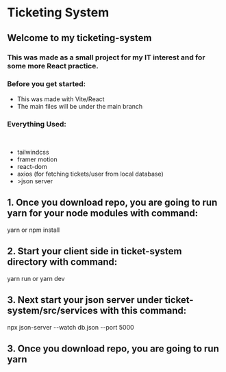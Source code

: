 <h1>Ticketing System</h1>

<h2>Welcome to my ticketing-system</h2>

<body>

  <h3>This was made as a small project for my IT interest and for some more React practice.</h3>

<h3>Before you get started:</h3>

<ul>
<li>This was made with Vite/React</li>
<li>The main files will be under the main branch </li>
</ul>
  <h3>Everything Used:</h3>
  <br />
<ul>
<li>tailwindcss
</li>
<li>framer motion
</li>
<li>react-dom
</li>
<li>axios (for fetching tickets/user from local database)
</li>
  <li>>json server</li>
</ul>

<h2>1. Once you download repo, you are going to run yarn for your node modules with command:</h2>
<span>yarn or npm install</span>
<h2>2. Start your client side in ticket-system directory with command:</h2>
<span>yarn run or yarn dev</span>
<h2>3. Next start your json server under ticket-system/src/services with this command: </h2>
<span> npx json-server --watch db.json --port 5000	</span>
<h2>3. Once you download repo, you are going to run yarn</h2>

</body>
